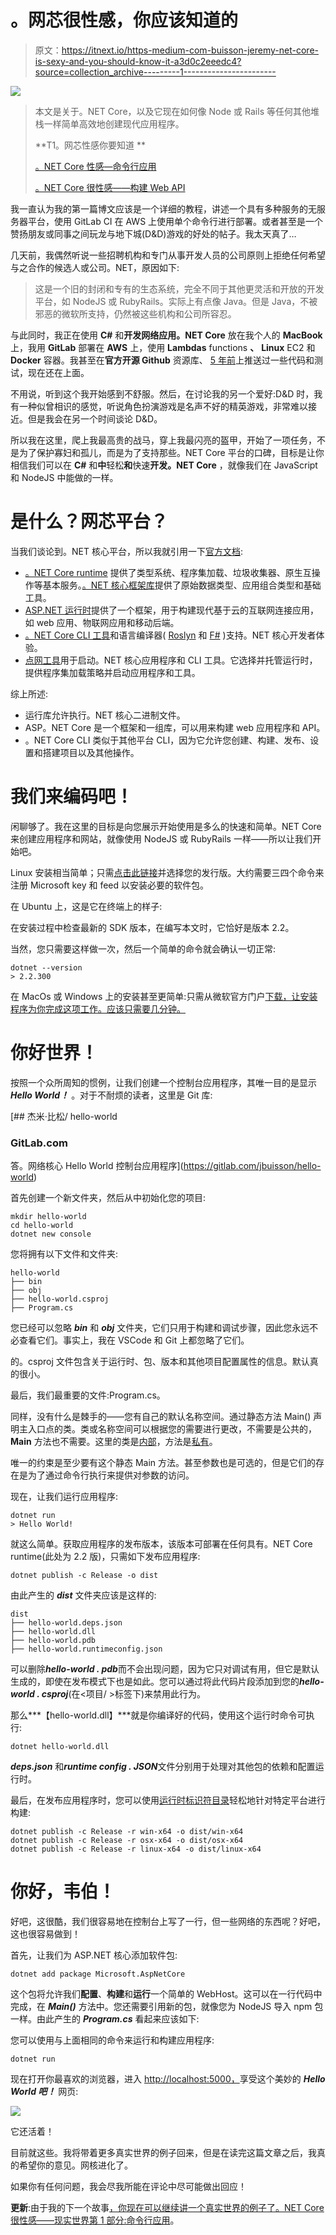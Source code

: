 # 。网芯很性感，你应该知道的

> 原文：<https://itnext.io/https-medium-com-buisson-jeremy-net-core-is-sexy-and-you-should-know-it-a3d0c2eeedc4?source=collection_archive---------1----------------------->

![](img/bb91c3a1096080dbd1b2f084e281ad88.png)

> 本文是关于。NET Core，以及它现在如何像 Node 或 Rails 等任何其他堆栈一样简单高效地创建现代应用程序。
> 
> **T1。网芯性感你要知道 **
> 
> [。NET Core 性感—命令行应用](https://medium.com/@jbuisson/net-core-is-sexy-real-world-part-1-command-line-application-953f48394c83)
> 
> [。NET Core 很性感——构建 Web API](/net-core-is-sexy-building-a-web-api-cdb470cc8222)

我一直认为我的第一篇博文应该是一个详细的教程，讲述一个具有多种服务的无服务器平台，使用 GitLab CI 在 AWS 上使用单个命令行进行部署。或者甚至是一个赞扬朋友或同事之间玩龙与地下城(D&D)游戏的好处的帖子。我太天真了…

几天前，我偶然听说一些招聘机构和专门从事开发人员的公司原则上拒绝任何希望与之合作的候选人或公司。NET，原因如下:

> 这是一个旧的封闭和专有的生态系统，完全不同于其他更灵活和开放的开发平台，如 NodeJS 或 RubyRails。实际上有点像 Java。但是 Java，不被邪恶的微软所支持，仍然被这些机构和公司所容忍。

与此同时，我正在使用 **C#** 和**开发网络应用。NET Core** 放在我个人的 **MacBook** 上，我用 **GitLab** 部署在 **AWS** 上，使用 **Lambdas** functions **、** **Linux** EC2 和 **Docker** 容器。我甚至在**官方开源 Github** 资源库、 [5 年前](https://github.com/dotnet/corefx/pull/34)上推送过一些代码和测试，现在还在上面。

不用说，听到这个我开始感到不舒服。然后，在讨论我的另一个爱好:D&D 时，我有一种似曾相识的感觉，听说角色扮演游戏是名声不好的精英游戏，非常难以接近。但是我会在另一个时间谈论 D&D。

所以我在这里，爬上我最高贵的战马，穿上我最闪亮的盔甲，开始了一项任务，不是为了保护寡妇和孤儿，而是为了支持那些。NET Core 平台的口碑，目标是让你相信我们可以在 **C#** 和**中**轻松**和**快速**开发。NET Core** ，就像我们在 JavaScript 和 NodeJS 中能做的一样。

# 是什么？网芯平台？

当我们谈论到。NET 核心平台，所以我就引用一下[官方文档](https://docs.microsoft.com/fr-fr/dotnet/core/about#composition):

*   [。NET Core runtime](https://github.com/dotnet/coreclr) 提供了类型系统、程序集加载、垃圾收集器、原生互操作等基本服务。[。NET 核心框架库](https://github.com/dotnet/corefx)提供了原始数据类型、应用组合类型和基础工具。
*   [ASP.NET 运行时](https://github.com/aspnet/home)提供了一个框架，用于构建现代基于云的互联网连接应用，如 web 应用、物联网应用和移动后端。
*   [。NET Core CLI 工具](https://github.com/dotnet/cli)和语言编译器( [Roslyn](https://github.com/dotnet/roslyn) 和 [F#](https://github.com/microsoft/visualfsharp) )支持。NET 核心开发者体验。
*   [点网工具](https://github.com/dotnet/core-setup)用于启动。NET 核心应用程序和 CLI 工具。它选择并托管运行时，提供程序集加载策略并启动应用程序和工具。

综上所述:

*   运行库允许执行。NET 核心二进制文件。
*   ASP。NET Core 是一个框架和一组库，可以用来构建 web 应用程序和 API。
*   。NET Core CLI 类似于其他平台 CLI，因为它允许您创建、构建、发布、设置和搭建项目以及其他操作。

# 我们来编码吧！

闲聊够了。我在这里的目标是向您展示开始使用是多么的快速和简单。NET Core 来创建应用程序和网站，就像使用 NodeJS 或 RubyRails 一样——所以让我们开始吧。

Linux 安装相当简单；只需[点击此链接](https://dotnet.microsoft.com/download/linux-package-manager/rhel/sdk-current)并选择您的发行版。大约需要三四个命令来注册 Microsoft key 和 feed 以安装必要的软件包。

在 Ubuntu 上，这是它在终端上的样子:

在安装过程中检查最新的 SDK 版本，在编写本文时，它恰好是版本 2.2。

当然，您只需要这样做一次，然后一个简单的命令就会确认一切正常:

```
dotnet --version
> 2.2.300
```

在 MacOs 或 Windows 上的安装甚至更简单:只需从微软官方门户[下载，让安装程序为你完成这项工作。应该只需要几分钟。](https://dotnet.microsoft.com/download/dotnet-core/2.2)

# 你好世界！

按照一个众所周知的惯例，让我们创建一个控制台应用程序，其唯一目的是显示 ***Hello World！*** 。对于不耐烦的读者，这里是 Git 库:

[](https://gitlab.com/jbuisson/hello-world) [## 杰米·比松/ hello-world

### GitLab.com

答。网络核心 Hello World 控制台应用程序](https://gitlab.com/jbuisson/hello-world) 

首先创建一个新文件夹，然后从中初始化您的项目:

```
mkdir hello-world
cd hello-world
dotnet new console
```

您将拥有以下文件和文件夹:

```
hello-world
├── bin
├── obj
├── hello-world.csproj
├── Program.cs
```

您已经可以忽略 ***bin*** 和 ***obj*** 文件夹，它们只用于构建和调试步骤，因此您永远不必查看它们。事实上，我在 VSCode 和 Git 上都忽略了它们。

的。csproj 文件包含关于运行时、包、版本和其他项目配置属性的信息。默认真的很小。

最后，我们最重要的文件:Program.cs。

同样，没有什么是棘手的——您有自己的默认名称空间。通过静态方法 Main() 声明主入口点的类。类或名称空间可以根据您的需要进行更改，不需要是公共的， **Main** 方法也不需要。这里的类是[内部](https://docs.microsoft.com/fr-fr/dotnet/csharp/language-reference/keywords/internal)，方法是[私有](https://docs.microsoft.com/fr-fr/dotnet/csharp/language-reference/keywords/private)。

唯一的约束是至少要有这个静态 Main 方法。甚至参数也是可选的，但是它们的存在是为了通过命令行执行来提供对参数的访问。

现在，让我们运行应用程序:

```
dotnet run
> Hello World!
```

就这么简单。获取应用程序的发布版本，该版本可部署在任何具有。NET Core runtime(此处为 2.2 版)，只需如下发布应用程序:

```
dotnet publish -c Release -o dist
```

由此产生的 ***dist*** 文件夹应该是这样的:

```
dist
├── hello-world.deps.json
├── hello-world.dll
├── hello-world.pdb
├── hello-world.runtimeconfig.json
```

可以删除***hello-world . pdb***而不会出现问题，因为它只对调试有用，但它是默认生成的，即使在发布模式下也是如此。您可以通过将此代码片段添加到您的***hello-world . csproj***(在<项目/ >标签下)来禁用此行为。

那么***【hello-world.dll】***就是你编译好的代码，使用这个运行时命令可执行:

```
dotnet hello-world.dll
```

***deps.json*** 和***runtime config . JSON***文件分别用于处理对其他包的依赖和配置运行时。

最后，在发布应用程序时，您可以使用[运行时标识符目录](https://docs.microsoft.com/fr-fr/dotnet/core/rid-catalog)轻松地针对特定平台进行构建:

```
dotnet publish -c Release -r win-x64 -o dist/win-x64
dotnet publish -c Release -r osx-x64 -o dist/osx-x64
dotnet publish -c Release -r linux-x64 -o dist/linux-x64
```

# 你好，韦伯！

好吧，这很酷，我们很容易地在控制台上写了一行，但一些网络的东西呢？好吧，这也很容易做到！

首先，让我们为 ASP.NET 核心添加软件包:

```
dotnet add package Microsoft.AspNetCore
```

这个包将允许我们**配置**、**构建**和**运行**一个简单的 WebHost。这可以在一行代码中完成，在 ***Main()*** 方法中。您还需要引用新的包，就像您为 NodeJS 导入 npm 包一样。由此产生的 ***Program.cs*** 看起来应该如下:

您可以使用与上面相同的命令来运行和构建应用程序:

```
dotnet run
```

现在打开你最喜欢的浏览器，进入 [http://localhost:5000，](http://localhost:5000,)享受这个美妙的 ***Hello World 吧！*** 网页:

![](img/9291792dd460749821b55a1c48198ffa.png)

它还活着！

目前就这些。我将带着更多真实世界的例子回来，但是在读完这篇文章之后，我真的希望你的意见。网核进化了。

如果你有任何问题，我会尽我所能在评论中尽可能做出回应！

**更新**:由于我的下一个故事[，你现在可以继续讲一个真实世界的例子了。NET Core 很性感——现实世界第 1 部分:命令行应用](https://medium.com/@jbuisson/net-core-is-sexy-real-world-part-1-command-line-application-953f48394c83)。